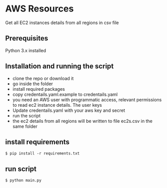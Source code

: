 # AWS Resources

Get all EC2 instances details from all regions in csv file

## Prerequisites
Python 3.x installed

## Installation and running the script
- clone the repo or download it
- go inside the folder
- install required packages
- copy credentails.yaml.example to credentails.yaml
- you need an AWS user with programmatic access, relevant permissions to read ec2 instance details. The user keys
- Update credentails.yaml with your aws key and secret
- run the script
- the ec2 details from all regions will be written to file ec2s.csv in the same folder

## install requirements
```
$ pip install -r requirements.txt
```

## run script
```
$ python main.py
```


